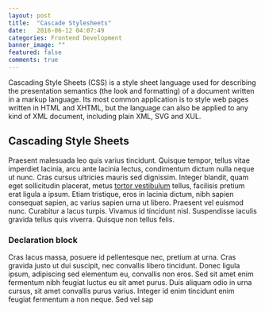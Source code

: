```yaml
---
layout: post
title:  "Cascade Stylesheets"
date:   2016-06-12 04:07:49
categories: Frontend Development
banner_image: ""
featured: false
comments: true
---
```


Cascading Style Sheets (CSS) is a style sheet language used for describing the presentation semantics (the look and formatting) of a document written in a markup language. Its most common application is to style web pages written in HTML and XHTML, but the language can also be applied to any kind of XML document, including plain XML, SVG and XUL.

<!--more-->

## Cascading Style Sheets

Praesent malesuada leo quis varius tincidunt. Quisque tempor, tellus vitae imperdiet lacinia, arcu ante lacinia lectus, condimentum dictum nulla neque ut nunc. Cras cursus ultricies mauris sed dignissim. Integer blandit, quam eget sollicitudin placerat, metus [tortor vestibulum](http://google.com) tellus, facilisis pretium erat ligula a ipsum. Etiam tristique, eros in lacinia dictum, nibh sapien consequat sapien, ac varius sapien urna ut libero. Praesent vel euismod nunc. Curabitur a lacus turpis. Vivamus id tincidunt nisl. Suspendisse iaculis gravida tellus quis viverra. Quisque non tellus felis.

### Declaration block

Cras lacus massa, posuere id pellentesque nec, pretium at urna. Cras gravida justo ut dui suscipit, nec convallis libero tincidunt. Donec ligula ipsum, adipiscing sed elementum eu, convallis non eros. Sed sit amet enim fermentum nibh feugiat luctus eu sit amet purus. Duis aliquam odio in urna cursus, sit amet convallis purus varius. Integer id enim tincidunt enim feugiat fermentum a non neque. Sed vel sap